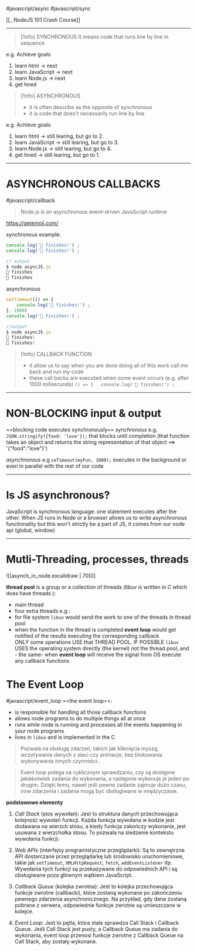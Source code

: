 #javascript/async  #javascript/sync

[[_ NodeJS 101 Crash Course]]

-----------
>[!info] SYNCHRONOUS
> It means code that runs line by line in sequence

 e.g. Achieve goals
 1. learn html -> next
 2. learn JavaScript -> next
 3. learn Node.js -> next
 4. get hired


>[!info] ASYNCHRONOUS
> - it is often describe as the opposite of synchronous
> - it is code that does't necessarily run line by line

 e.g. Achieve goals
 1. learn html -> still learing, but go to 2.
 2. learn JavaScript ->  still learing, but go to 3.
 3. learn Node.js ->  still learing, but go to 4.
 4. get hired  -> still learing, but go to 1.

-----
# ASYNCHRONOUS CALLBACKS
#javascript/callback

> Node.js is an asynchronous event-driven JavaScript runtime

https://getemoji.com/

synchronous example:
```js
console.log('🐇 finishes!') ;
console.log('🐢 finishes!') ;

// output
$ node asyncJS.js 
🐇 finishes
🐢 finishes
```

asynchronous
```javascript
setTimeout(() => {
	console.log('🐇 finishes!') ;
}, 1000)
console.log('🐢 finishes!') ;

//output
$ node asyncJS.js 
🐢 finishes!
🐇 finishes!
```

>[!info] CALLBACK FUNCTION
>- it allow us to say when you are done doing all of this work call me back and run my code
>- these call backs are executed when some event occurs (e.g. after 1000 milisecunds)
>`() => {	console.log('🐇 finishes!') ;`


-----------
# NON-BLOCKING input & output

==blocking code executes synchronously==
*synchronous*
e.g. `JSON.stringify({food: 'love'});` that blocks until completion (that function takes an object and returns the string representation of that object  ==> '{"food":"love"}')

*asynchronous*
e.g.`seTimeout(myFun, 1000);` executes in the background or even in parallel with the rest of our code

---
# Is JS asynchronous?
JavaScript is synchronous language: one statement executes after the other.
When JS  runs in Node or a browser  allows us to write asynchronous functionality but this won't strictly be a part of JS, it comes from our node api (global, window)

--------
# Mutli-Threading, processes, threads

![[asynch_in_node.excalidraw | 700]]

**thread pool** is a group or a collection of threads (libuv is written in C which does have threads ):
- main thread
- four extra threads
e.g.:
- for file system `libuv`  would send the work to one of the threads in thread pool
- when the function in the thread is completed **event loop** would get notified of the results executing the corresponding callback  
	ONLY some operations USE that THREAD POOL. 
	IF POSSIBLE `libuv` USES the operating system directly (the kernel) not the thread pool, and - the same- when **event loop** will receive the signal  from OS execute any callback functions


# The Event Loop
#javascript/event_loop
==the event loop==:
- is responsible for handling all those callback functions
- allows node programs to do multiple things all at once  
- runs while node is running and processes all the events happening in your node programs
- lives in `libuv` and is implemented in the C

> Pozwala na obsługę zdarzeń, takich jak kliknięcia myszą, wczytywanie danych z sieci czy animacje, bez blokowania wykonywania innych czynności.

>Event loop polega na cyklicznym sprawdzaniu, czy są dostępne jakiekolwiek zadania do wykonania, a następnie wykonuje je jeden po drugim. Dzięki temu, nawet jeśli pewne zadanie zajmuje dużo czasu, inne zdarzenia i zadania mogą być obsługiwane w międzyczasie.


**podstawowe elementy**
1. *Call Stack* (stos wywołań): Jest to struktura danych przechowująca kolejność wywołań funkcji. Każda funkcja wywołana w kodzie jest dodawana na wierzch stosu, a kiedy funkcja zakończy wykonanie, jest usuwana z wierzchołka stosu. To pozwala na śledzenie kontekstu wywołania funkcji.
    
2. *Web APIs*  (interfejsy programistyczne przeglądarki): Są to zewnętrzne API dostarczane przez przeglądarkę lub środowisko uruchomieniowe, takie jak `setTimeout`, `XMLHttpRequest`, `fetch`, `addEventListener` itp. Wywołania tych funkcji są przekazywane do odpowiednich API i są obsługiwane poza głównym wątkiem JavaScript.
    
3. *Callback Queue* (kolejka zwrotna): Jest to kolejka przechowująca funkcje zwrotne (callbacki), które zostaną wykonane po zakończeniu pewnego zdarzenia asynchronicznego. Na przykład, gdy dane zostaną pobrane z serwera, odpowiednie funkcje zwrotne są umieszczane w kolejce.
    
4. *Event Loop*: Jest to pętla, która stale sprawdza Call Stack i Callback Queue. Jeśli Call Stack jest pusty, a Callback Queue ma zadania do wykonania, event loop przenosi funkcje zwrotne z Callback Queue na Call Stack, aby zostały wykonane.















